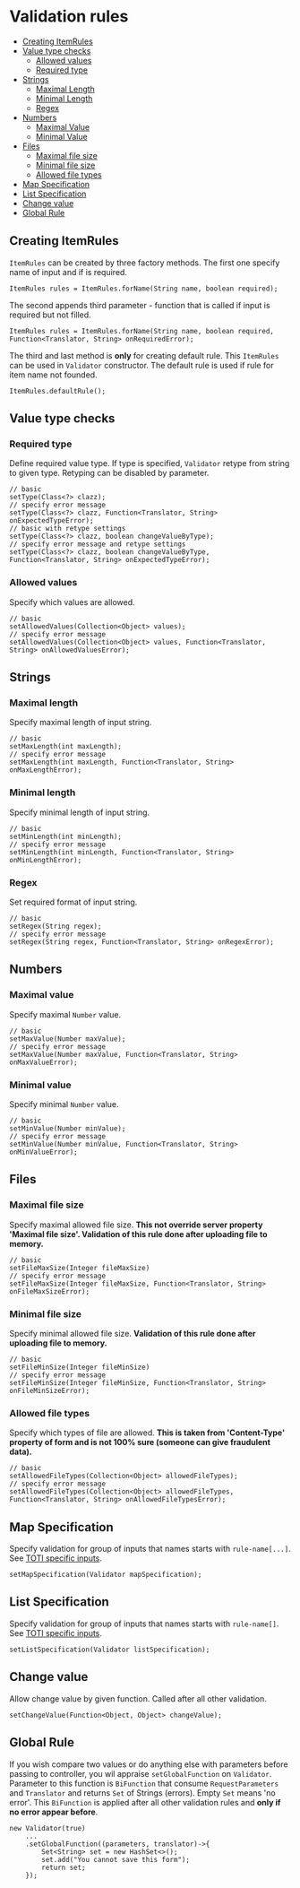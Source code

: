 # Validation rules

* [Creating ItemRules](#creating-itemrules)
* [Value type checks](#value-type-checks)
	* [Allowed values](#allowed-values)
	* [Required type](#required-type)
* [Strings](#strings)
	* [Maximal Length](#maximal-length)
	* [Minimal Length](#minimal-length)
	* [Regex](#regex)
* [Numbers](#numbers)
	* [Maximal Value](#maximal-value)
	* [Minimal Value](#minimal-value)
* [Files](#files)
	* [Maximal file size](#maximal-file-size)
	* [Minimal file size](#minimal-file-size)
	* [Allowed file types](#allowed-file-types)
* [Map Specification](#map-specification)
* [List Specification](#list-specification)
* [Change value](#change-value)
* [Global Rule](#global-rule)

## Creating ItemRules

`ItemRules` can be created by three factory methods. The first one specify name of input and if is required.

```
ItemRules rules = ItemRules.forName(String name, boolean required);
```

The second appends third parameter - function that is called if input is required but not filled.

```
ItemRules rules = ItemRules.forName(String name, boolean required, Function<Translator, String> onRequiredError);
```

The third and last method is **only** for creating default rule. This `ItemRules` can be used in `Validator` constructor. The default rule is used if rule for item name not founded.

```
ItemRules.defaultRule();
```

## Value type checks

### Required type

Define required value type. If type is specified, `Validator` retype from string to given type. Retyping can be disabled by parameter.

```
// basic
setType(Class<?> clazz);
// specify error message
setType(Class<?> clazz, Function<Translator, String> onExpectedTypeError);
// basic with retype settings
setType(Class<?> clazz, boolean changeValueByType);
// specify error message and retype settings
setType(Class<?> clazz, boolean changeValueByType, Function<Translator, String> onExpectedTypeError);
```

### Allowed values

Specify which values are allowed.

```
// basic
setAllowedValues(Collection<Object> values);
// specify error message
setAllowedValues(Collection<Object> values, Function<Translator, String> onAllowedValuesError);
```

## Strings

### Maximal length

Specify maximal length of input string.

```
// basic
setMaxLength(int maxLength);
// specify error message
setMaxLength(int maxLength, Function<Translator, String> onMaxLengthError);
```

### Minimal length

Specify minimal length of input string.

```
// basic
setMinLength(int minLength);
// specify error message
setMinLength(int minLength, Function<Translator, String> onMinLengthError);
```

### Regex

Set required format of input string.

```
// basic
setRegex(String regex);
// specify error message
setRegex(String regex, Function<Translator, String> onRegexError);
```

## Numbers

### Maximal value

Specify maximal `Number` value.

```
// basic
setMaxValue(Number maxValue);
// specify error message
setMaxValue(Number maxValue, Function<Translator, String> onMaxValueError);
```

### Minimal value

Specify minimal `Number` value.

```
// basic
setMinValue(Number minValue);
// specify error message
setMinValue(Number minValue, Function<Translator, String> onMinValueError);
```

## Files

### Maximal file size

Specify maximal allowed file size. **This not override server property 'Maximal file size'. Validation of this rule done after uploading file to memory.**

```
// basic
setFileMaxSize(Integer fileMaxSize)
// specify error message
setFileMaxSize(Integer fileMaxSize, Function<Translator, String> onFileMaxSizeError);
```

### Minimal file size

Specify minimal allowed file size. **Validation of this rule done after uploading file to memory.**

```
// basic
setFileMinSize(Integer fileMinSize)
// specify error message
setFileMinSize(Integer fileMinSize, Function<Translator, String> onFileMinSizeError);
```

### Allowed file types

Specify which types of file are allowed. **This is taken from  'Content-Type' property of form and is not 100% sure (someone can give fraudulent data).**

```
// basic
setAllowedFileTypes(Collection<Object> allowedFileTypes);
// specify error message
setAllowedFileTypes(Collection<Object> allowedFileTypes, Function<Translator, String> onAllowedFileTypesError);
```

## Map Specification

Specify validation for group of inputs that names starts with `rule-name[...]`. See [TOTI specific inputs](controls.md#toti-specific).

```
setMapSpecification(Validator mapSpecification);
```

## List Specification

Specify validation for group of inputs that names starts with `rule-name[]`. See [TOTI specific inputs](controls.md#toti-specific).

```
setListSpecification(Validator listSpecification);
```

## Change value

Allow change value by given function. Called after all other validation.

```
setChangeValue(Function<Object, Object> changeValue);
```

## Global Rule

If you wish compare two values or do anything else with parameters before passing to controller, you wil appraise `setGlobalFunction` on `Validator`. Parameter to this function is `BiFunction` that consume `RequestParameters` and `Translator` and returns `Set` of Strings (errors). Empty `Set` means 'no error'. This `BiFunction` is applied after all other validation rules and **only if no error appear before**.

```
new Validator(true)
	...
	.setGlobalFunction((parameters, translator)->{
		Set<String> set = new HashSet<>();
		set.add("You cannot save this form");
		return set;
	});
```
